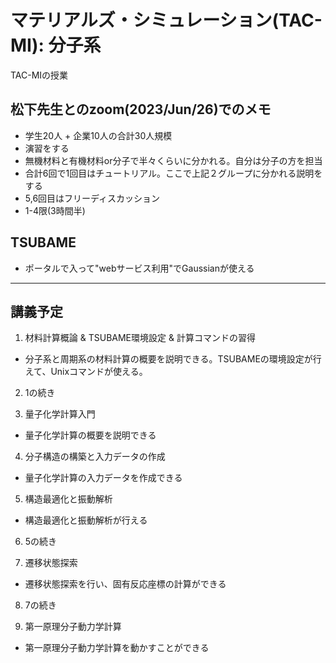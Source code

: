 # マテリアルズ・シミュレーション(TAC-MI): 分子系
TAC-MIの授業

## 松下先生とのzoom(2023/Jun/26)でのメモ
* 学生20人 + 企業10人の合計30人規模
* 演習をする
* 無機材料と有機材料or分子で半々くらいに分かれる。自分は分子の方を担当
* 合計6回で1回目はチュートリアル。ここで上記２グループに分かれる説明をする
* 5,6回目はフリーディスカッション
* 1-4限(3時間半)

## TSUBAME
* ポータルで入って"webサービス利用"でGaussianが使える

---

## 講義予定
1. 材料計算概論 & TSUBAME環境設定 & 計算コマンドの習得
  * 分⼦系と周期系の材料計算の概要を説明できる。TSUBAMEの環境設定が⾏えて、Unixコマンドが使える。
2. 1の続き

3. 量⼦化学計算入門
  * 量⼦化学計算の概要を説明できる

4. 分子構造の構築と入力データの作成
  * 量子化学計算の入力データを作成できる

5. 構造最適化と振動解析
  * 構造最適化と振動解析が行える
6. 5の続き

7. 遷移状態探索
  * 遷移状態探索を行い、固有反応座標の計算ができる
8. 7の続き

9. 第一原理分子動力学計算
  * 第一原理分子動力学計算を動かすことができる

